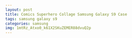```yaml
---
layout: post
title: Comics Superhero Collage Samsung Galaxy S9 Case
tags: samsung galaxy s9
categories: samsung
img: 1mtRz_Atxo0_k61X2SKuZEMER88dvuQ2p
---
```

